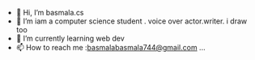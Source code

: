 - 👋 Hi, I’m basmala.cs
- 👀 I’m iam a computer science student . voice over actor.writer. i draw too
- 🌱 I’m currently learning web dev
 - 📫 How to reach me :basmalabasmala744@gmail.com ...

<!---
basmalacs/basmalacs is a ✨ special ✨ repository because its `README.md` (this file) appears on your GitHub profile.
You can click the Preview link to take a look at your changes.
--->
